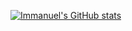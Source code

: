 [![Immanuel's GitHub stats](https://github-readme-stats.vercel.app/api?username=sirmanuch0&show_icons=true&theme=radical)](https://github.com/sirmanuch0/github-readme-stats)
